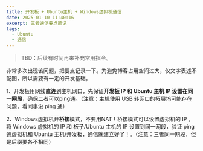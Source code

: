 ```yaml
---
title: 开发板 + Ubuntu主机 + Windows虚拟机通信
date: 2025-01-10 11:40:16
excerpt: 三者通信要点简记
tags:
  - Ubuntu
  - 通信
---
```


> TBD：后续有时间再来补充常用指令。

非常多次出现该问题，把要点记录一下。为避免博客占用空间过大，仅文字表述不配图，所以需要有一定的开发基础。

1、开发板用网线**直连**到主机网口，先保证**开发板 IP 和 Ubuntu 主机 IP 设置在同一网段**，确保二者可以ping通。（注意：主机使用 USB 转网口的拓展坞可能存在问题，看同事没 ping 通）

2、Windows虚拟机开**桥接**模式，不要用NAT！桥接模式可以设置虚拟机的 IP ，将 Windows 虚拟机的 IP 和 板子/Ubuntu 主机的 IP 设置到同一网段，验证 ping 通虚拟机和 Ubuntu 主机/开发板，通信就建立好了！。（注意：三者同一网段，但是后缀要各不相同）
